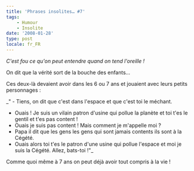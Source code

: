 ```yaml
---
title: 'Phrases insolites… #7'
tags:
    - Humour
    - Insolite
date: '2008-01-28'
type: post
locale: fr_FR
---
```


_C'est fou ce qu'on peut entendre quand on tend l'oreille&nbsp;!_

<!-- more -->

On dit que la vérité sort de la bouche des enfants…

Ces deux-là devaient avoir dans les 6 ou 7 ans et jouaient avec leurs petits personnages&nbsp;:

_" - Tiens, on dit que c'est dans l'espace et que c'est toi le méchant.
- Ouais&nbsp;! Je suis un vilain patron d'usine qui pollue la planète et toi t'es le gentil et t'es pas content&nbsp;!
- Ouais je suis pas content&nbsp;! Mais comment je m'appelle moi&nbsp;?
- Papa il dit que les gens les gens qui sont jamais contents ils sont à la Cégété.
- Ouais alors toi t'es le patron d'une usine qui pollue l'espace et moi je suis la Cégété. Allez, bats-toi&nbsp;!"_

Comme quoi même à 7 ans on peut déjà avoir tout compris à la vie&nbsp;!